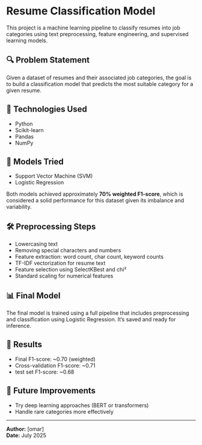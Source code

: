 # Resume Classification Model

This project is a machine learning pipeline to classify resumes into job categories using text preprocessing, feature engineering, and supervised learning models.

## 🔍 Problem Statement
Given a dataset of resumes and their associated job categories, the goal is to build a classification model that predicts the most suitable category for a given resume.

## 🧰 Technologies Used
- Python
- Scikit-learn
- Pandas
- NumPy

## 🧪 Models Tried
- Support Vector Machine (SVM)
- Logistic Regression

Both models achieved approximately **70% weighted F1-score**, which is considered a solid performance for this dataset given its imbalance and variability.

## 🛠️ Preprocessing Steps
- Lowercasing text
- Removing special characters and numbers
- Feature extraction: word count, char count, keyword counts
- TF-IDF vectorization for resume text
- Feature selection using SelectKBest and chi²
- Standard scaling for numerical features

## 📊 Final Model
The final model is trained using a full pipeline that includes preprocessing and classification using Logistic Regression. It’s saved and ready for inference.

## 📝 Results
- Final F1-score: ~0.70 (weighted)
- Cross-validation F1-score: ~0.71
- test set F1-score:  ~0.68 

## 🚀 Future Improvements
- Try deep learning approaches (BERT or transformers)
- Handle rare categories more effectively


---

**Author:** [omar]  
**Date:** July 2025
